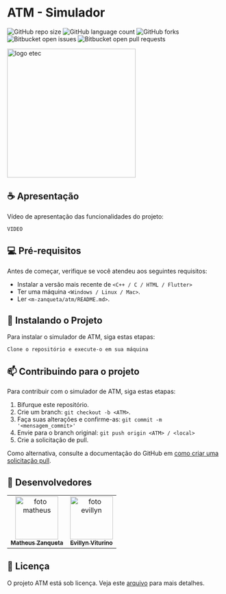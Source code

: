 # ATM - Simulador

![GitHub repo size](https://img.shields.io/github/repo-size/m-zanqueta/ProjetoContadorRestaurante?style=for-the-badge)
![GitHub language count](https://img.shields.io/github/languages/count/m-zanqueta/ProjetoContadorRestaurante?style=for-the-badge)
![GitHub forks](https://img.shields.io/github/forks/m-zanqueta/ProjetoContadorRestaurante?style=for-the-badge)
![Bitbucket open issues](https://img.shields.io/bitbucket/issues/m-zanqueta/ProjetoContadorRestaurante?style=for-the-badge)
![Bitbucket open pull requests](https://img.shields.io/bitbucket/pr-raw/m-zanqueta/ProjetoContadorRestaurante?style=for-the-badge)

<img src="https://github.com/user-attachments/assets/ea8b8d36-4ae9-48b5-ab36-51ff25028cd2" width="300px;" alt="logo etec"/><br>

> 

## ☕ Apresentação

Vídeo de apresentação das funcionalidades do projeto:

```
VIDEO
```

## 💻 Pré-requisitos

Antes de começar, verifique se você atendeu aos seguintes requisitos:

- Instalar a versão mais recente de `<C++ / C / HTML / Flutter>`
- Ter uma máquina `<Windows / Linux / Mac>`.
- Ler `<m-zanqueta/atm/README.md>`.

## 🚀 Instalando o Projeto

Para instalar o simulador de ATM, siga estas etapas:

```
Clone o repositório e execute-o em sua máquina
```

## 📫 Contribuindo para o projeto

Para contribuir com o simulador de ATM, siga estas etapas:

1. Bifurque este repositório.
2. Crie um branch: `git checkout -b <ATM>`.
3. Faça suas alterações e confirme-as: `git commit -m '<mensagem_commit>'`
4. Envie para o branch original: `git push origin <ATM> / <local>`
5. Crie a solicitação de pull.

Como alternativa, consulte a documentação do GitHub em [como criar uma solicitação pull](https://help.github.com/en/github/collaborating-with-issues-and-pull-requests/creating-a-pull-request).

## 🤝 Desenvolvedores

<table>
  <tr>
    <td align="center">
      <a href="https://github.com/m-zanqueta" title="link matheus">
        <img src="https://avatars.githubusercontent.com/u/164265012?v=4" width="100px;" alt="foto matheus"/><br>
        <sub>
          <b>Matheus Zanqueta</b>
        </sub>
      </a>
    <td align="center">
      <a href="https://github.com/evyvitu" title=link evillyn">
        <img src="https://avatars.githubusercontent.com/u/164200279" width="100px;" alt="foto evillyn"/><br>
        <sub>
          <b>Evillyn Viturino</b>
        </sub>
      </a>
    </td>
  </tr>
</table>


## 📝 Licença

O projeto ATM está sob licença. Veja este [arquivo](LICENSE.md) para mais detalhes. 
